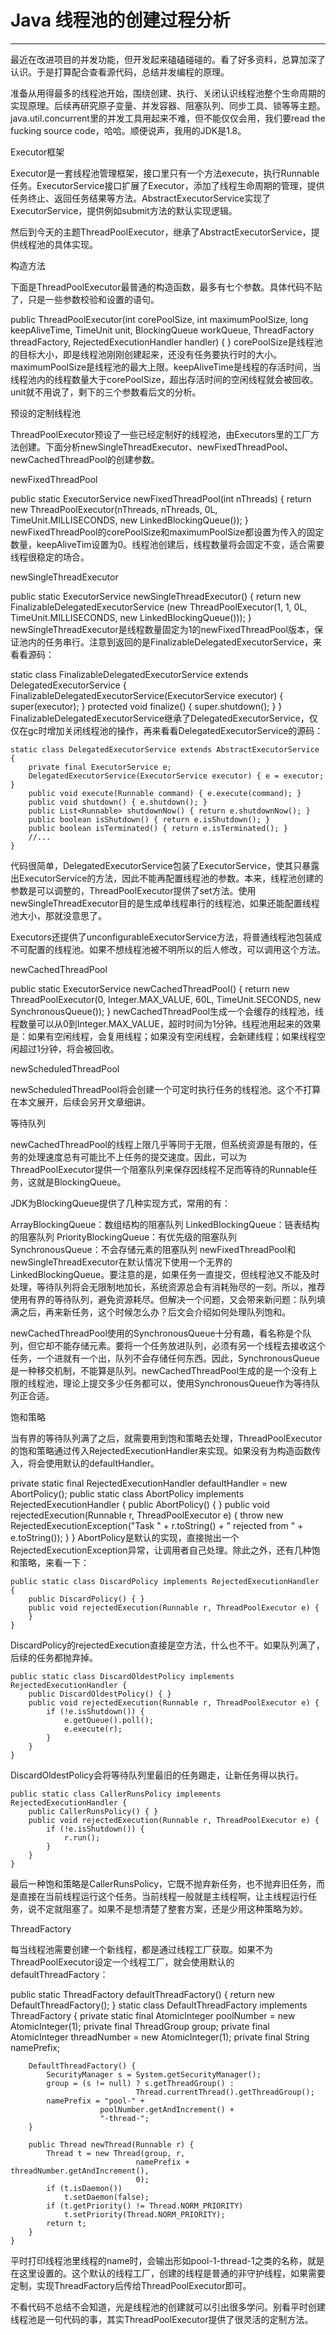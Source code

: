 # Java 线程池的创建过程分析
---

最近在改进项目的并发功能，但开发起来磕磕碰碰的。看了好多资料，总算加深了认识。于是打算配合查看源代码，总结并发编程的原理。

准备从用得最多的线程池开始，围绕创建、执行、关闭认识线程池整个生命周期的实现原理。后续再研究原子变量、并发容器、阻塞队列、同步工具、锁等等主题。java.util.concurrent里的并发工具用起来不难，但不能仅仅会用，我们要read the fucking source code，哈哈。顺便说声，我用的JDK是1.8。

Executor框架

Executor是一套线程池管理框架，接口里只有一个方法execute，执行Runnable任务。ExecutorService接口扩展了Executor，添加了线程生命周期的管理，提供任务终止、返回任务结果等方法。AbstractExecutorService实现了ExecutorService，提供例如submit方法的默认实现逻辑。

然后到今天的主题ThreadPoolExecutor，继承了AbstractExecutorService，提供线程池的具体实现。

构造方法

下面是ThreadPoolExecutor最普通的构造函数，最多有七个参数。具体代码不贴了，只是一些参数校验和设置的语句。

public ThreadPoolExecutor(int corePoolSize,
                            int maximumPoolSize,
                            long keepAliveTime,
                            TimeUnit unit,
                            BlockingQueue<Runnable> workQueue,
                            ThreadFactory threadFactory,
                            RejectedExecutionHandler handler) {
    }
corePoolSize是线程池的目标大小，即是线程池刚刚创建起来，还没有任务要执行时的大小。maximumPoolSize是线程池的最大上限。keepAliveTime是线程的存活时间，当线程池内的线程数量大于corePoolSize，超出存活时间的空闲线程就会被回收。unit就不用说了，剩下的三个参数看后文的分析。

预设的定制线程池

ThreadPoolExecutor预设了一些已经定制好的线程池，由Executors里的工厂方法创建。下面分析newSingleThreadExecutor、newFixedThreadPool、newCachedThreadPool的创建参数。

newFixedThreadPool

public static ExecutorService newFixedThreadPool(int nThreads) {
        return new ThreadPoolExecutor(nThreads, nThreads,
                                    0L, TimeUnit.MILLISECONDS,
                                    new LinkedBlockingQueue<Runnable>());
    }
newFixedThreadPool的corePoolSize和maximumPoolSize都设置为传入的固定数量，keepAliveTim设置为0。线程池创建后，线程数量将会固定不变，适合需要线程很稳定的场合。

newSingleThreadExecutor

public static ExecutorService newSingleThreadExecutor() {
        return new FinalizableDelegatedExecutorService
            (new ThreadPoolExecutor(1, 1,
                                    0L, TimeUnit.MILLISECONDS,
                                    new LinkedBlockingQueue<Runnable>()));
    }
newSingleThreadExecutor是线程数量固定为1的newFixedThreadPool版本，保证池内的任务串行。注意到返回的是FinalizableDelegatedExecutorService，来看看源码：

static class FinalizableDelegatedExecutorService
        extends DelegatedExecutorService {
        FinalizableDelegatedExecutorService(ExecutorService executor) {
            super(executor);
        }
        protected void finalize() {
            super.shutdown();
        }
    }
FinalizableDelegatedExecutorService继承了DelegatedExecutorService，仅仅在gc时增加关闭线程池的操作，再来看看DelegatedExecutorService的源码：

    static class DelegatedExecutorService extends AbstractExecutorService {
        private final ExecutorService e;
        DelegatedExecutorService(ExecutorService executor) { e = executor; }
        public void execute(Runnable command) { e.execute(command); }
        public void shutdown() { e.shutdown(); }
        public List<Runnable> shutdownNow() { return e.shutdownNow(); }
        public boolean isShutdown() { return e.isShutdown(); }
        public boolean isTerminated() { return e.isTerminated(); }
        //...
    }
代码很简单，DelegatedExecutorService包装了ExecutorService，使其只暴露出ExecutorService的方法，因此不能再配置线程池的参数。本来，线程池创建的参数是可以调整的，ThreadPoolExecutor提供了set方法。使用newSingleThreadExecutor目的是生成单线程串行的线程池，如果还能配置线程池大小，那就没意思了。

Executors还提供了unconfigurableExecutorService方法，将普通线程池包装成不可配置的线程池。如果不想线程池被不明所以的后人修改，可以调用这个方法。

newCachedThreadPool

public static ExecutorService newCachedThreadPool() {
        return new ThreadPoolExecutor(0, Integer.MAX_VALUE,
                                    60L, TimeUnit.SECONDS,
                                    new SynchronousQueue<Runnable>());
    }
newCachedThreadPool生成一个会缓存的线程池，线程数量可以从0到Integer.MAX_VALUE，超时时间为1分钟。线程池用起来的效果是：如果有空闲线程，会复用线程；如果没有空闲线程，会新建线程；如果线程空闲超过1分钟，将会被回收。

newScheduledThreadPool

newScheduledThreadPool将会创建一个可定时执行任务的线程池。这个不打算在本文展开，后续会另开文章细讲。

等待队列

newCachedThreadPool的线程上限几乎等同于无限，但系统资源是有限的，任务的处理速度总有可能比不上任务的提交速度。因此，可以为ThreadPoolExecutor提供一个阻塞队列来保存因线程不足而等待的Runnable任务，这就是BlockingQueue。

JDK为BlockingQueue提供了几种实现方式，常用的有：

ArrayBlockingQueue：数组结构的阻塞队列
LinkedBlockingQueue：链表结构的阻塞队列
PriorityBlockingQueue：有优先级的阻塞队列
SynchronousQueue：不会存储元素的阻塞队列
newFixedThreadPool和newSingleThreadExecutor在默认情况下使用一个无界的LinkedBlockingQueue。要注意的是，如果任务一直提交，但线程池又不能及时处理，等待队列将会无限制地加长，系统资源总会有消耗殆尽的一刻。所以，推荐使用有界的等待队列，避免资源耗尽。但解决一个问题，又会带来新问题：队列填满之后，再来新任务，这个时候怎么办？后文会介绍如何处理队列饱和。

newCachedThreadPool使用的SynchronousQueue十分有趣，看名称是个队列，但它却不能存储元素。要将一个任务放进队列，必须有另一个线程去接收这个任务，一个进就有一个出，队列不会存储任何东西。因此，SynchronousQueue是一种移交机制，不能算是队列。newCachedThreadPool生成的是一个没有上限的线程池，理论上提交多少任务都可以，使用SynchronousQueue作为等待队列正合适。

饱和策略

当有界的等待队列满了之后，就需要用到饱和策略去处理，ThreadPoolExecutor的饱和策略通过传入RejectedExecutionHandler来实现。如果没有为构造函数传入，将会使用默认的defaultHandler。

private static final RejectedExecutionHandler defaultHandler = new AbortPolicy();
public static class AbortPolicy implements RejectedExecutionHandler {
        public AbortPolicy() { }
        public void rejectedExecution(Runnable r, ThreadPoolExecutor e) {
            throw new RejectedExecutionException("Task " + r.toString() + " rejected from " + e.toString());
        }
    }
AbortPolicy是默认的实现，直接抛出一个RejectedExecutionException异常，让调用者自己处理。除此之外，还有几种饱和策略，来看一下：

    public static class DiscardPolicy implements RejectedExecutionHandler {
        public DiscardPolicy() { }
        public void rejectedExecution(Runnable r, ThreadPoolExecutor e) {
        }
    }
DiscardPolicy的rejectedExecution直接是空方法，什么也不干。如果队列满了，后续的任务都抛弃掉。

    public static class DiscardOldestPolicy implements RejectedExecutionHandler {
        public DiscardOldestPolicy() { }
        public void rejectedExecution(Runnable r, ThreadPoolExecutor e) {
            if (!e.isShutdown()) {
                e.getQueue().poll();
                e.execute(r);
            }
        }
    }
DiscardOldestPolicy会将等待队列里最旧的任务踢走，让新任务得以执行。

    public static class CallerRunsPolicy implements RejectedExecutionHandler {
        public CallerRunsPolicy() { }
        public void rejectedExecution(Runnable r, ThreadPoolExecutor e) {
            if (!e.isShutdown()) {
                r.run();
            }
        }
    }
最后一种饱和策略是CallerRunsPolicy，它既不抛弃新任务，也不抛弃旧任务，而是直接在当前线程运行这个任务。当前线程一般就是主线程啊，让主线程运行任务，说不定就阻塞了。如果不是想清楚了整套方案，还是少用这种策略为妙。

ThreadFactory

每当线程池需要创建一个新线程，都是通过线程工厂获取。如果不为ThreadPoolExecutor设定一个线程工厂，就会使用默认的defaultThreadFactory：

public static ThreadFactory defaultThreadFactory() {
    return new DefaultThreadFactory();
}
static class DefaultThreadFactory implements ThreadFactory {
        private static final AtomicInteger poolNumber = new AtomicInteger(1);
        private final ThreadGroup group;
        private final AtomicInteger threadNumber = new AtomicInteger(1);
        private final String namePrefix;

        DefaultThreadFactory() {
            SecurityManager s = System.getSecurityManager();
            group = (s != null) ? s.getThreadGroup() :
                                Thread.currentThread().getThreadGroup();
            namePrefix = "pool-" +
                        poolNumber.getAndIncrement() +
                        "-thread-";
        }

        public Thread newThread(Runnable r) {
            Thread t = new Thread(group, r,
                                namePrefix + threadNumber.getAndIncrement(),
                                0);
            if (t.isDaemon())
                t.setDaemon(false);
            if (t.getPriority() != Thread.NORM_PRIORITY)
                t.setPriority(Thread.NORM_PRIORITY);
            return t;
        }
    }
平时打印线程池里线程的name时，会输出形如pool-1-thread-1之类的名称，就是在这里设置的。这个默认的线程工厂，创建的线程是普通的非守护线程，如果需要定制，实现ThreadFactory后传给ThreadPoolExecutor即可。

不看代码不总结不会知道，光是线程池的创建就可以引出很多学问。别看平时创建线程池是一句代码的事，其实ThreadPoolExecutor提供了很灵活的定制方法。
